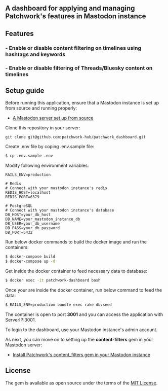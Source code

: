 ## A dashboard for applying and managing Patchwork's features in Mastodon instance

## Features

### - Enable or disable content filtering on timelines using hashtags and keywords

### - Enable or disable filtering of Threads/Bluesky content on timelines

## Setup guide

Before running this application, ensure that a Mastodon instance is set up from source and running properly:
- [A Mastodon server set up from source](https://docs.joinmastodon.org/admin/install/)

Clone this repository in your server:

```git
git clone git@github.com:patchwork-hub/patchwork_dashboard.git
```

Create .env file by coping .env.sample file:
```bash
$ cp .env.sample .env
```

Modify following environment variables:
```
RAILS_ENV=production

# Redis
# Connect with your mastodon instance's redis
REDIS_HOST=localhost
REDIS_PORT=6379

# PostgreSQL 
# Connect with your mastodon instance's database
DB_HOST=your_db_host
DB_NAME=your_mastodon_instance_db
DB_USER=your_db_username
DB_PASS=your_db_password
DB_PORT=5432
```

Run below docker commands to build the docker image and run the containers:
```bash
$ docker-compose build
$ docker-compose up -d
```

Get inside the docker container to feed necessary data to database:
```bash
$ docker exec -it patchwork-dashboard bash
```

Once your are inside the docker container, run below command to feed the data:
```bash
$ RAILS_ENV=production bundle exec rake db:seed
```

The container is open to port **3001** and you can access the application with ServerIP:3001.

To login to the dashboard, use your Mastodon instance's admin account.

As next, you can move on to setting up the **content-filters** gem in your Mastodon server:
- [Install Patchwork's content_filters gem in your Mastodon instance](https://github.com/patchwork-hub/content_filters/blob/main/README.md)

## License
The gem is available as open source under the terms of the [MIT License](https://opensource.org/licenses/MIT).
